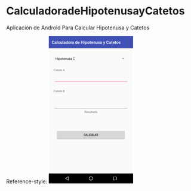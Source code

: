 # CalculadoradeHipotenusayCatetos
Aplicación de Android Para Calcular Hipotenusa y Catetos

Reference-style: 
![alt text][logo]

[logo]: https://github.com/brandonscb22/CalculadoradeHipotenusayCatetos/raw/master/readme_src/img/screen.png "Screen"
